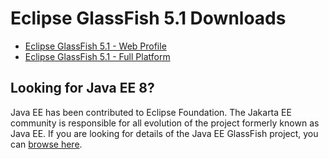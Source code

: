 
# Eclipse GlassFish 5.1 Downloads

* [Eclipse GlassFish 5.1 - Web Profile](https://www.eclipse.org/downloads/download.php?file=/glassfish/web-5.1.0.zip)
* [Eclipse GlassFish 5.1 - Full Platform](https://www.eclipse.org/downloads/download.php?file=/glassfish/glassfish-5.1.0.zip)

## Looking for Java EE 8?

Java EE has been contributed to Eclipse Foundation. The Jakarta EE
community is responsible for all evolution of the project formerly
known as Java EE.
If you are looking for details of the Java EE GlassFish project, you can
[browse here](javaee.github.io/glassfish). 
